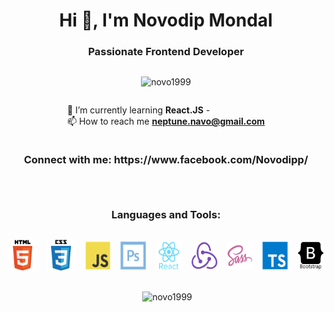 <h1 align="center">Hi 👋, I'm Novodip Mondal</h1>
<h3 align="center">Passionate Frontend Developer</h3>
<div style="display: flex; flex-direction: column; align-items: center">
  <p align="left">
    <img
      src="https://komarev.com/ghpvc/?username=novo1999&label=Profile%20views&color=f60404&style=flat"
      alt="novo1999"
    />
  </p>

  🌱 I’m currently learning **React.JS** - <br />
  📫 How to reach me **neptune.navo@gmail.com**

  <h3 align="left">Connect with me: https://www.facebook.com/Novodipp/</h3>
  <p align="left"></p>

  <h3 align="left">Languages and Tools:</h3>
  <p
    style="
      display: flex;
      gap: 1rem;
      align-items: center;
      justify-content: center;
    "
    align="left"
  >
    <a href="https://www.w3.org/html/" target="_blank" rel="noreferrer">
      <img
        src="https://raw.githubusercontent.com/devicons/devicon/master/icons/html5/html5-original-wordmark.svg"
        alt="html5"
        width="50"
        height="50"
      />
    </a>
    <a href="https://www.w3schools.com/css/" target="_blank" rel="noreferrer">
      <img
        src="https://raw.githubusercontent.com/devicons/devicon/master/icons/css3/css3-original-wordmark.svg"
        alt="css3"
        width="50"
        height="50"
      />
    </a>
    <a
      href="https://developer.mozilla.org/en-US/docs/Web/JavaScript"
      target="_blank"
      rel="noreferrer"
    >
      <img
        src="https://raw.githubusercontent.com/devicons/devicon/master/icons/javascript/javascript-original.svg"
        alt="javascript"
        width="45"
        height="45"
      />
    </a>
    <a href="https://www.photoshop.com/en" target="_blank" rel="noreferrer">
      <img
        src="https://raw.githubusercontent.com/devicons/devicon/master/icons/photoshop/photoshop-line.svg"
        alt="photoshop"
        width="45"
        height="45"
      />
    </a>
    <a href="https://reactjs.org/" target="_blank" rel="noreferrer">
      <img
        src="https://raw.githubusercontent.com/devicons/devicon/master/icons/react/react-original-wordmark.svg"
        alt="react"
        width="45"
        height="45"
      />
    </a>
    <a href="https://redux.js.org" target="_blank" rel="noreferrer">
      <img
        src="https://raw.githubusercontent.com/devicons/devicon/master/icons/redux/redux-original.svg"
        alt="redux"
        width="45"
        height="45"
      />
    </a>
    <a href="https://sass-lang.com" target="_blank" rel="noreferrer">
      <img
        src="https://raw.githubusercontent.com/devicons/devicon/master/icons/sass/sass-original.svg"
        alt="sass"
        width="45"
        height="45"
      />
    </a>
    <a href="https://www.typescriptlang.org/" target="_blank" rel="noreferrer">
      <img
        src="https://raw.githubusercontent.com/devicons/devicon/master/icons/typescript/typescript-original.svg"
        alt="typescript"
        width="45"
        height="45"
      />
    </a>
    <a href="https://getbootstrap.com" target="_blank" rel="noreferrer">
      <img
        src="https://raw.githubusercontent.com/devicons/devicon/master/icons/bootstrap/bootstrap-plain-wordmark.svg"
        alt="bootstrap"
        width="45"
        height="45"
      />
    </a>
  </p>

  <p>
    &nbsp;<img
      align="center"
      src="https://github-readme-stats.vercel.app/api?username=novo1999&show_icons=true&locale=en"
      alt="novo1999"
    />
  </p>
</div>

